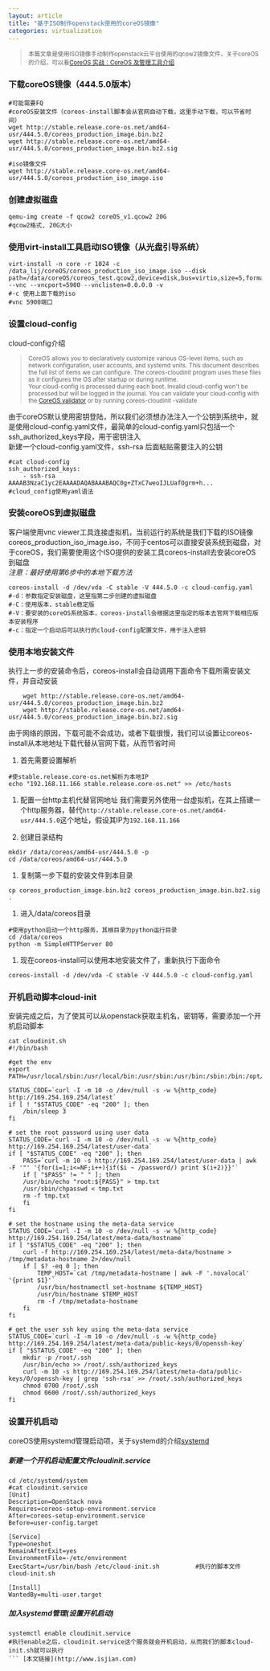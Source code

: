 ```yaml
---
layout: article
title: "基于ISO制作openstack使用的coreOS镜像"
categories: virtualization
---
```


><small>本篇文章是使用ISO镜像手动制作openstack云平台使用的qcow2镜像文件，关于coreOS的介绍，可以看[CoreOS 实战：CoreOS 及管理工具介绍](http://www.infoq.com/cn/articles/what-is-coreos)</small>

### 下载coreOS镜像（444.5.0版本）  
``` shell
#可能需要FQ
#coreOS安装文件（coreos-install脚本会从官网自动下载，这里手动下载，可以节省时间）
wget http://stable.release.core-os.net/amd64-usr/444.5.0/coreos_production_image.bin.bz2
wget http://stable.release.core-os.net/amd64-usr/444.5.0/coreos_production_image.bin.bz2.sig
    
#iso镜像文件
wget http://stable.release.core-os.net/amd64-usr/444.5.0/coreos_production_iso_image.iso
```

### 创建虚拟磁盘  
``` shell
qemu-img create -f qcow2 coreOS_v1.qcow2 20G
#qcow2格式, 20G大小
```

### 使用virt-install工具启动ISO镜像（从光盘引导系统）  
``` shell
virt-install -n core -r 1024 -c /data_lij/coreOS/coreos_production_iso_image.iso --disk path=/data/coreOS/coreos_test.qcow2,device=disk,bus=virtio,size=5,format=qcow2 --vnc --vncport=5900 --vnclisten=0.0.0.0 -v
#-c 使用上面下载的iso
#vnc 5900端口
```

### 设置cloud-config  
cloud-config介绍  
><small>CoreOS allows you to declaratively customize various OS-level items, such as network configuration, user accounts, and systemd units. This document describes the full list of items we can configure. The coreos-cloudinit program uses these files as it configures the OS after startup or during runtime.  
Your cloud-config is processed during each boot. Invalid cloud-config won't be processed but will be logged in the journal. You can validate your cloud-config with the [CoreOS validator](https://coreos.com/validate) or by running coreos-cloudinit -validate</small>

由于coreOS默认使用密钥登陆，所以我们必须想办法注入一个公钥到系统中，就是使用cloud-config.yaml文件，最简单的cloud-config.yaml只包括一个ssh_authorized_keys字段，用于密钥注入  
新建一个cloud-config.yaml文件，ssh-rsa 后面粘贴需要注入的公钥
``` shell
#cat cloud-config
ssh_authorized_keys:
    - ssh-rsa AAAAB3NzaC1yc2EAAAADAQABAAABAQC0g+ZTxC7weoIJLUafOgrm+h...
#cloud_config使用yaml语法
```

### 安装coreOS到虚拟磁盘  
客户端使用vnc viewer工具连接虚拟机，当前运行的系统是我们下载的ISO镜像coreos_production_iso_image.iso，不同于centos可以直接安装系统到磁盘，对于coreOS，我们需要使用这个ISO提供的安装工具coreos-install去安装coreOS到磁盘  
*注意：最好使用第6步中的本地下载方法*

``` shell
coreos-install -d /dev/vda -C stable -V 444.5.0 -c cloud-config.yaml
#-d：参数指定安装磁盘，这里指第二步创建的虚拟磁盘
#-C：使用版本，stable稳定版
#-V：要安装的coreOS系统版本，coreos-install会根据这里指定的版本去官网下载相应版本安装程序
#-c：指定一个启动后可以执行的cloud-config配置文件，用于注入密钥
```

### 使用本地安装文件  
执行上一步的安装命令后，coreos-install会自动调用下面命令下载所需安装文件，并自动安装

``` shell
    wget http://stable.release.core-os.net/amd64-usr/444.5.0/coreos_production_image.bin.bz2
    wget http://stable.release.core-os.net/amd64-usr/444.5.0/coreos_production_image.bin.bz2.sig
```

由于网络的原因，下载可能不会成功，或者下载很慢，我们可以设置让coreos-install从本地地址下载代替从官网下载，从而节省时间  

1. 首先需要设置解析

``` shell
#使stable.release.core-os.net解析为本地IP
echo "192.168.11.166 stable.release.core-os.net" >> /etc/hosts
```

1. 配置一台http主机代替官网地址
我们需要另外使用一台虚拟机，在其上搭建一个http服务器，替代`http://stable.release.core-os.net/amd64-usr/444.5.0`这个地址，假设其IP为`192.168.11.166`

1. 创建目录结构

``` shell
mkdir /data/coreos/amd64-usr/444.5.0 -p
cd /data/coreos/amd64-usr/444.5.0
```

1. 复制第一步下载的安装文件到本目录

``` shell
cp coreos_production_image.bin.bz2 coreos_production_image.bin.bz2.sig .
```

1. 进入/data/coreos目录

``` shell
#使用python启动一个http服务，其根目录为python运行目录
cd /data/coreos
python -m SimpleHTTPServer 80
```

1. 现在coreos-install可以使用本地安装文件了，重新执行下面命令

``` shell
coreos-install -d /dev/vda -C stable -V 444.5.0 -c cloud-config.yaml
```

### 开机启动脚本cloud-init
安装完成之后，为了使其可以从openstack获取主机名，密钥等，需要添加一个开机启动脚本

``` shell
cat cloudinit.sh
#!/bin/bash

#get the env
export PATH=/usr/local/sbin:/usr/local/bin:/usr/sbin:/usr/bin:/sbin:/bin:/opt/bin

STATUS_CODE=`curl -I -m 10 -o /dev/null -s -w %{http_code} http://169.254.169.254/latest`
if [ ! "$STATUS_CODE" -eq "200" ]; then
    /bin/sleep 3
fi

# set the root password using user data
STATUS_CODE=`curl -I -m 10 -o /dev/null -s -w %{http_code} http://169.254.169.254/latest/user-data`
if [ "$STATUS_CODE" -eq "200" ]; then
    PASS=`curl -m 10 -s http://169.254.169.254/latest/user-data | awk -F '"' '{for(i=1;i<=NF;i++){if($i ~ /password/) print $(i+2)}}'`
    if [ "$PASS" != " " ]; then
    /usr/bin/echo "root:${PASS}" > tmp.txt
    /usr/sbin/chpasswd < tmp.txt
    rm -f tmp.txt
    fi
fi

# set the hostname using the meta-data service
STATUS_CODE=`curl -I -m 10 -o /dev/null -s -w %{http_code} http://169.254.169.254/latest/meta-data/hostname`
if [ "$STATUS_CODE" -eq "200" ]; then
    curl -f http://169.254.169.254/latest/meta-data/hostname > /tmp/metadata-hostname 2>/dev/null
    if [ $? -eq 0 ]; then
        TEMP_HOST=`cat /tmp/metadata-hostname | awk -F '.novalocal' '{print $1}'`
        /usr/bin/hostnamectl set-hostname ${TEMP_HOST}
        /usr/bin/hostname $TEMP_HOST
        rm -f /tmp/metadata-hostname
    fi
fi

# get the user ssh key using the meta-data service
STATUS_CODE=`curl -I -m 10 -o /dev/null -s -w %{http_code} http://169.254.169.254/latest/meta-data/public-keys/0/openssh-key`
if [ "$STATUS_CODE" -eq "200" ]; then
    mkdir -p /root/.ssh
    /usr/bin/echo >> /root/.ssh/authorized_keys
    curl -m 10 -s http://169.254.169.254/latest/meta-data/public-keys/0/openssh-key | grep 'ssh-rsa' >> /root/.ssh/authorized_keys
    chmod 0700 /root/.ssh
    chmod 0600 /root/.ssh/authorized_keys
fi
```

### 设置开机启动  
coreOS使用systemd管理启动项，关于systemd的介绍[systemd](http://www.ibm.com/developerworks/cn/linux/1407_liuming_init3/index.html)

##### 新建一个开机启动配置文件cloudinit.service

``` shell
cd /etc/systemd/system
#cat cloudinit.service
[Unit]
Description=OpenStack nova
Requires=coreos-setup-environment.service
After=coreos-setup-environment.service
Before=user-config.target

[Service]
Type=oneshot
RemainAfterExit=yes
EnvironmentFile=-/etc/environment
ExecStart=/usr/bin/bash /etc/cloud-init.sh          #执行的脚本文件cloud-init.sh

[Install]
WantedBy=multi-user.target
```

##### 加入systemd管理(设置开机启动)
``` shell
systemctl enable cloudinit.service
#执行enable之后，cloudinit.service这个服务就会开机启动，从而我们的脚本cloud-init.sh就可以执行
``` [本文链接](http://www.isjian.com)





